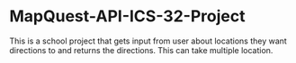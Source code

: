 # MapQuest-API-ICS-32-Project
This is a school project that gets input from user about locations they want directions to and returns the directions. This can take multiple location.
